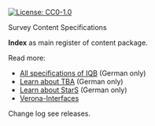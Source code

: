 [![License: CC0-1.0](https://img.shields.io/badge/License-CC0_1.0-lightgrey.svg)](http://creativecommons.org/publicdomain/zero/1.0/)

Survey Content Specifications

**Index** as main register of content package.

Read more:

* [All specifications of IQB](https://iqb-specifications.github.io/) (German only)
* [Learn about TBA](https://iqb-berlin.github.io/tba-info/) (German only)
* [Learn about StarS](https://iqb-berlin.github.io/rising-stars/) (German only)
* [Verona-Interfaces](https://verona-interfaces.github.io/)

Change log see releases.
